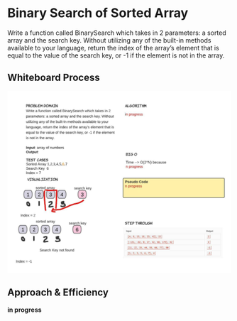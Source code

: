 # Binary Search of Sorted Array
<!-- Description of the challenge -->
Write a function called BinarySearch which takes in 2 parameters: a sorted array and the search key. Without utilizing any of the built-in methods available to your language, return the index of the array’s element that is equal to the value of the search key, or -1 if the element is not in the array.

## Whiteboard Process
<!-- Embedded whiteboard image -->
<img src="./array-binary-white_board.jpeg">

## Approach & Efficiency
<!-- What approach did you take? Discuss Why. What is the Big O space/time for this approach? -->

**in progress**
